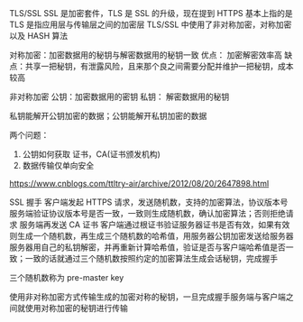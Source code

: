 <!-- @format -->

TLS/SSL
SSL 是加密套件，TLS 是 SSL 的升级，现在提到 HTTPS 基本上指的是 TLS
是指应用层与传输层之间的加密层
TLS/SSL 中使用了非对称加密，对称加密以及 HASH 算法

对称加密：加密数据用的秘钥与解密数据用的秘钥一致
优点： 加密解密效率高
缺点：共享一把秘钥，有泄露风险，且来那个良之间需要分配并维护一把秘钥，成本较高

非对称加密
公钥：加密数据用的密钥
私钥： 解密数据用的秘钥

私钥能解开公钥加密的数据；公钥能解开私钥加密的数据

两个问题：

1. 公钥如何获取
   证书，CA(证书颁发机构)
2. 数据传输仅单向安全

https://www.cnblogs.com/ttltry-air/archive/2012/08/20/2647898.html

SSL 握手
客户端发起 HTTPS 请求，发送随机数，支持的加密算法，协议版本号
服务端验证协议版本号是否一致，一致则生成随机数，确认加密算法；否则拒绝请求
服务端再发送 CA 证书
客户端通过根证书验证服务器证书是否有效，如果有效则生成一个随机数，再生成三个随机数的哈希值，用服务器公钥加密发送给服务器
服务器用自己的私钥解密，并再重新计算哈希值，验证是否与客户端哈希值是否一致；一致的话就通过三个随机数按照约定的加密算法生成会话秘钥，完成握手

三个随机数称为 pre-master key

使用非对称加密方式传输生成的加密对称的秘钥，一旦完成握手服务端与客户端之间就使用对称加密的秘钥进行传输
